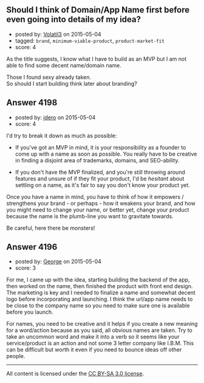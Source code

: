 ## Should I think of Domain/App Name first before even going into details of my idea?

- posted by: [Volatil3](https://stackexchange.com/users/102447/volatil3) on 2015-05-04
- tagged: `brand`, `minimum-viable-product`, `product-market-fit`
- score: 4

<p>As the title suggests, I know what I have to build as an MVP but I am not able to find some decent name/domain name. </p>

<p>Those I found sexy already taken.<br />
So should I start building think later about branding?</p>



## Answer 4198

- posted by: [jdero](https://stackexchange.com/users/1972448/jdero) on 2015-05-04
- score: 4

<p>I'd try to break it down as much as possible:</p>

<ul>
<li><p>If you've got an MVP in mind, it is your responsibility as a founder to come up with a name as soon as possible. You really have to be creative in finding a disjoint area of trademarks, domains, and SEO-ability.</p></li>
<li><p>If you don't have the MVP finalized, and you're still throwing around features and unsure of if they fit your product, I'd be <em>hesitant</em> about settling on a name, as it's fair to say you don't know your product yet.</p></li>
</ul>

<p>Once you have a name in mind, you have to think of how it empowers / strengthens your brand - or perhaps - how it weakens your brand, and how you might need to change your name, or better yet, change your product because the name is the plumb-line you want to gravitate towards.</p>

<p>Be careful, here there be monsters!</p>



## Answer 4196

- posted by: [George](https://stackexchange.com/users/3516499/george) on 2015-05-04
- score: 3

<p>For me, I came up with the idea, starting building the backend of the app, then worked on the name, then finished the product with front end design.  The marketing is key and I needed to finalize a name and somewhat decent logo before incorporating and launching.  I think the url/app name needs to be close to the company name so you need to make sure one is available before you launch.</p>

<p>For names, you need to be creative and it helps if you create a new meaning for a word/action because as you said, all obvious names are taken.  Try to take an uncommon word and make it into a verb so it seems like your service/product is an action and not some 3 letter company like I.B.M.  This can be difficult but worth it even if you need to bounce ideas off other people.</p>




---

All content is licensed under the [CC BY-SA 3.0 license](https://creativecommons.org/licenses/by-sa/3.0/).
